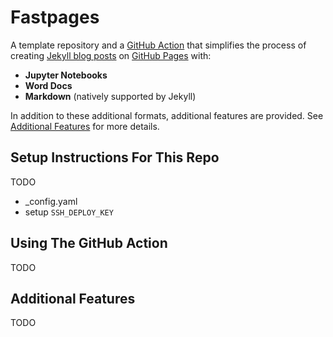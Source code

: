 # Fastpages

A template repository and a [GitHub Action](https://github.com/features/actions) that simplifies the process of creating [Jekyll blog posts](https://jekyllrb.com/) on [GitHub Pages](https://pages.github.com/) with:

- **Jupyter Notebooks**
- **Word Docs**
- **Markdown** (natively supported by Jekyll)

In addition to these additional formats, additional features are provided.  See [Additional Features](#additional-features) for more details.

## Setup Instructions For This Repo

TODO
- _config.yaml
- setup `SSH_DEPLOY_KEY`

## Using The GitHub Action

TODO

## Additional Features

TODO
